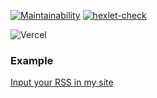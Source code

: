 [![Maintainability](https://api.codeclimate.com/v1/badges/4419745ea3f9204fad36/maintainability)](https://codeclimate.com/github/ivan-nor/frontend-project-lvl3/maintainability)
[![hexlet-check](https://github.com/ivan-nor/frontend-project-lvl3/actions/workflows/hexlet-check.yml/badge.svg)](https://github.com/ivan-nor/frontend-project-lvl3/actions/workflows/hexlet-check.yml)


![Vercel](https://therealsujitk-vercel-badge.vercel.app/?app={frontend-project-lvl3-lilac-beta})

### Example

[Input your RSS in my site](https://frontend-project-lvl3-lilac-beta.vercel.app/
 "Input your RSS here")